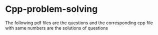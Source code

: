 # Cpp-problem-solving

The following pdf files are the questions and the corresponding cpp file with same numbers are the solutions of questions
